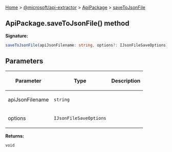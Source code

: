 [Home](./index) &gt; [@microsoft/api-extractor](./api-extractor.md) &gt; [ApiPackage](./api-extractor.apipackage.md) &gt; [saveToJsonFile](./api-extractor.apipackage.savetojsonfile.md)

## ApiPackage.saveToJsonFile() method

<b>Signature:</b>

```typescript
saveToJsonFile(apiJsonFilename: string, options?: IJsonFileSaveOptions): void;
```

## Parameters

|  <p>Parameter</p> | <p>Type</p> | <p>Description</p> |
|  --- | --- | --- |
|  <p>apiJsonFilename</p> | <p>`string`</p> |  |
|  <p>options</p> | <p>`IJsonFileSaveOptions`</p> |  |

<b>Returns:</b>

`void`

